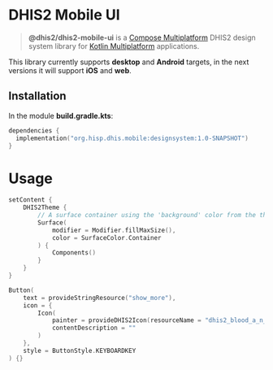 # DHIS2 Mobile UI

> **@dhis2/dhis2-mobile-ui** is a [Compose Multiplatform](https://www.jetbrains.com/lp/compose-multiplatform/) DHIS2 design system library for [Kotlin Multiplatform](https://kotlinlang.org/docs/multiplatform.html) applications.

This library currently supports **desktop** and **Android** targets, in the next versions it will support **iOS** and **web**.

## Installation

In the module **build.gradle.kts**:

```kotlin
dependencies {
  implementation("org.hisp.dhis.mobile:designsystem:1.0-SNAPSHOT")
}
```

# Usage

```kotlin
setContent {
    DHIS2Theme {
        // A surface container using the 'background' color from the theme
        Surface(
            modifier = Modifier.fillMaxSize(),
            color = SurfaceColor.Container
        ) {
            Components()
        }
    }
}
```

```kotlin
Button(
    text = provideStringResource("show_more"),
    icon = {
        Icon(
            painter = provideDHIS2Icon(resourceName = "dhis2_blood_a_n_positive"),
            contentDescription = ""
        )
    },
    style = ButtonStyle.KEYBOARDKEY
) {}
```
